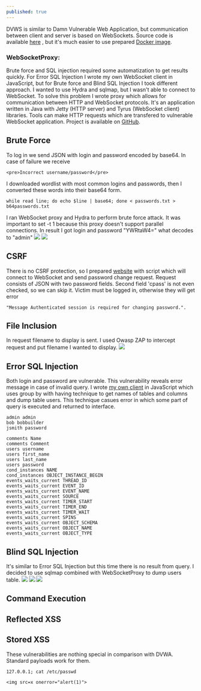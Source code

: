 ```yaml
---
published: true
---
```

DVWS is similar to Damn Vulnerable Web Application, but communication between client and server is based on WebSockets. Source code is available [here](https://github.com/interference-security/DVWS) , but it's much easier to use prepared [Docker image](https://hub.docker.com/r/tssoffsec/dvws/).

### WebSocketProxy:
Brute force and SQL injection required some automatization to get results quickly. For Error SQL Injection I wrote my own WebSocket client in JavaScript, but for Brute force and Blind SQL Injection I took different approach. I wanted to use Hydra and sqlmap, but I wasn't able to connect to WebSocket. To solve this problem I wrote proxy which allows for communication between HTTP and WebSocket protocols. It's an application written in Java with Jetty (HTTP server) and Tyrus (WebSocket client) libraries. Tools can make HTTP requests which are transfered to vulnerable WebSocket application. Project is available on [GitHub](https://github.com/mmmds/WebSocketProxy).

## Brute Force 
To log in we send JSON with login and password encoded by base64. In case of failure we receive
		
	<pre>Incorrect username/password</pre>

I downloaded wordlist with most common logins and passwords, then I converted these words into their base64 form. 
    
    while read line; do echo $line | base64; done < passwords.txt > b64passwords.txt
    
I ran WebSocket proxy and Hydra to perform brute force attack. It was important to set -t 1 because this proxy doesn't support parallel connections.
In result I got login and password "YWRtaW4=" what decodes to "admin"
![]({{site.baseurl}}/images/dvws_brute_force_2.png)
![]({{site.baseurl}}/images/dvws_brute_force_1.png)

## CSRF
There is no CSRF protection, so I prepared [website](https://github.com/mmmds/walkthroughs/blob/master/dvws/csrf.html) with script which will connect to WebSocket and send password change request. Request consists of JSON with two password fields. Second field 'cpass' is not even checked, so we can skip it. Victim must be logged in, otherwise they will get error 
	
    "Message Authenticated session is required for changing password.".

## File Inclusion
In request filename to display is sent. I used Owasp ZAP to intercept request and put filename I wanted to display.
![]({{site.baseurl}}/images/dvws_file_inclusion.png)

## Error SQL Injection
Both login and password are vulnerable. This vulnerability reveals error message in case of invalid query. I wrote [my own client](https://github.com/mmmds/walkthroughs/blob/master/dvws/error_sql.html) in JavaScript which uses group by with having technique to get names of tables and columns and dump table users. This technique casues error in which some part of query is executed and returned to interface.

    admin admin
    bob bobbuilder
    jsmith password

    comments Name
    comments Comment
    users username
    users first_name
    users last_name
    users password
    cond_instances NAME
    cond_instances OBJECT_INSTANCE_BEGIN
    events_waits_current THREAD_ID
    events_waits_current EVENT_ID
    events_waits_current EVENT_NAME
    events_waits_current SOURCE
    events_waits_current TIMER_START
    events_waits_current TIMER_END
    events_waits_current TIMER_WAIT
    events_waits_current SPINS
    events_waits_current OBJECT_SCHEMA
    events_waits_current OBJECT_NAME
    events_waits_current OBJECT_TYPE
    
   
## Blind SQL Injection
It's similar to Error SQL Injection but this time there is no result from query. I decided to use sqlmap combined with WebSocketProxy to dump users table.
![]({{site.baseurl}}/images/dvws_blind_3.png)
![]({{site.baseurl}}/images/dvws_blind_1.png)
![]({{site.baseurl}}/images/dvws_blind_2.png)

## Command Execution

## Reflected XSS

## Stored XSS
These vulnerabilities are nothing special in comparison with DVWA. Standard payloads work for them.

	127.0.0.1; cat /etc/passwd

	<img src=x onerror="alert(1)">
